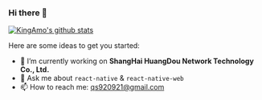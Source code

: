 ### Hi there 👋

[![KingAmo's github stats](https://github-readme-stats.vercel.app/api?username=KingAmo&count_private=true&show_icons=true)](https://github.com/anuraghazra/github-readme-stats)


Here are some ideas to get you started:

- 🔭 I’m currently working on **ShangHai HuangDou Network Technology Co., Ltd.** 
- 💬 Ask me about  `react-native` & `react-native-web`
- 📫 How to reach me: qs920921@gmail.com

